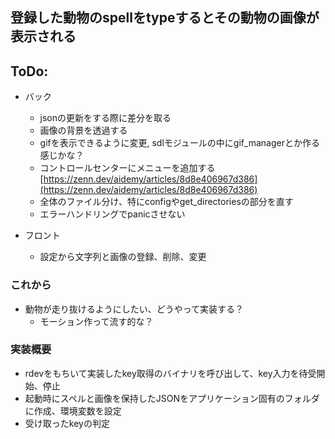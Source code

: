 ## 登録した動物のspellをtypeするとその動物の画像が表示される


## ToDo:
- バック
    - jsonの更新をする際に差分を取る
    - 画像の背景を透過する
    - gifを表示できるように変更, sdlモジュールの中にgif_managerとか作る感じかな？
    - コントロールセンターにメニューを追加する [https://zenn.dev/aidemy/articles/8d8e406967d386](https://zenn.dev/aidemy/articles/8d8e406967d386)
    - 全体のファイル分け、特にconfigやget_directoriesの部分を直す
    - エラーハンドリングでpanicさせない

- フロント
    - 設定から文字列と画像の登録、削除、変更


### これから
- 動物が走り抜けるようにしたい、どうやって実装する？
    - モーション作って流す的な？

### 実装概要
- rdevをもちいて実装したkey取得のバイナリを呼び出して、key入力を待受開始、停止
- 起動時にスペルと画像を保持したJSONをアプリケーション固有のフォルダに作成、環境変数を設定
- 受け取ったkeyの判定

